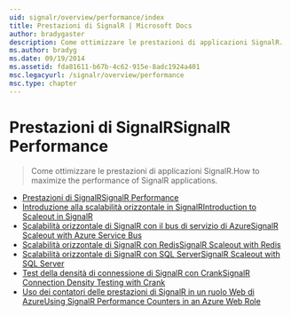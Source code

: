 ```yaml
---
uid: signalr/overview/performance/index
title: Prestazioni di SignalR | Microsoft Docs
author: bradygaster
description: Come ottimizzare le prestazioni di applicazioni SignalR.
ms.author: bradyg
ms.date: 09/19/2014
ms.assetid: fda81611-b67b-4c62-915e-8adc1924a401
msc.legacyurl: /signalr/overview/performance
msc.type: chapter
---
```

<a name="signalr-performance"></a><span data-ttu-id="ddafc-103">Prestazioni di SignalR</span><span class="sxs-lookup"><span data-stu-id="ddafc-103">SignalR Performance</span></span>
====================
> <span data-ttu-id="ddafc-104">Come ottimizzare le prestazioni di applicazioni SignalR.</span><span class="sxs-lookup"><span data-stu-id="ddafc-104">How to maximize the performance of SignalR applications.</span></span>


- [<span data-ttu-id="ddafc-105">Prestazioni di SignalR</span><span class="sxs-lookup"><span data-stu-id="ddafc-105">SignalR Performance</span></span>](signalr-performance.md)
- [<span data-ttu-id="ddafc-106">Introduzione alla scalabilità orizzontale in SignalR</span><span class="sxs-lookup"><span data-stu-id="ddafc-106">Introduction to Scaleout in SignalR</span></span>](scaleout-in-signalr.md)
- [<span data-ttu-id="ddafc-107">Scalabilità orizzontale di SignalR con il bus di servizio di Azure</span><span class="sxs-lookup"><span data-stu-id="ddafc-107">SignalR Scaleout with Azure Service Bus</span></span>](scaleout-with-windows-azure-service-bus.md)
- [<span data-ttu-id="ddafc-108">Scalabilità orizzontale di SignalR con Redis</span><span class="sxs-lookup"><span data-stu-id="ddafc-108">SignalR Scaleout with Redis</span></span>](scaleout-with-redis.md)
- [<span data-ttu-id="ddafc-109">Scalabilità orizzontale di SignalR con SQL Server</span><span class="sxs-lookup"><span data-stu-id="ddafc-109">SignalR Scaleout with SQL Server</span></span>](scaleout-with-sql-server.md)
- [<span data-ttu-id="ddafc-110">Test della densità di connessione di SignalR con Crank</span><span class="sxs-lookup"><span data-stu-id="ddafc-110">SignalR Connection Density Testing with Crank</span></span>](signalr-connection-density-testing-with-crank.md)
- [<span data-ttu-id="ddafc-111">Uso dei contatori delle prestazioni di SignalR in un ruolo Web di Azure</span><span class="sxs-lookup"><span data-stu-id="ddafc-111">Using SignalR Performance Counters in an Azure Web Role</span></span>](using-signalr-performance-counters-in-an-azure-web-role.md)

